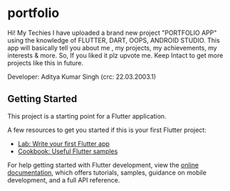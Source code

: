 # portfolio

Hi! My Techies
I have uploaded a brand new project "PORTFOLIO APP" using the knowledge of FLUTTER, DART, OOPS, ANDROID STUDIO.
This app will basically tell you about me , my projects, my achievements, my interests & more.
So, If you liked it plz upvote me.
Keep Intact to get more projects like this in future.

Developer: Aditya Kumar Singh (crc: 22.03.2003.1)

## Getting Started

This project is a starting point for a Flutter application.

A few resources to get you started if this is your first Flutter project:

- [Lab: Write your first Flutter app](https://docs.flutter.dev/get-started/codelab)
- [Cookbook: Useful Flutter samples](https://docs.flutter.dev/cookbook)

For help getting started with Flutter development, view the
[online documentation](https://docs.flutter.dev/), which offers tutorials,
samples, guidance on mobile development, and a full API reference.
